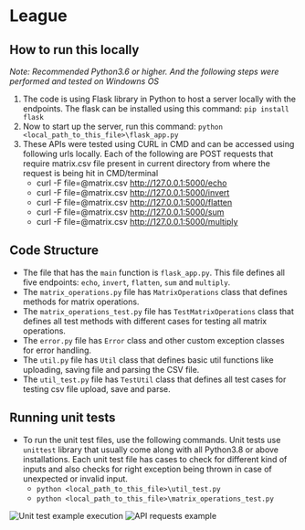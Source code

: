# League

## How to run this locally

*Note: Recommended Python3.6 or higher. And the following steps were performed and tested on Windowns OS*

1) The code is using Flask library in Python to host a server locally with the endpoints. The flask can be installed using this command: ```pip install flask```
2) Now to start up the server, run this command: ```python <local_path_to_this_file>\flask_app.py```
3) These APIs were tested using CURL in CMD and can be accessed using following urls locally. Each of the following are POST requests that require matrix.csv file present in current directory from where the request is being hit in CMD/terminal
   - curl -F file=@matrix.csv http://127.0.0.1:5000/echo  
   - curl -F file=@matrix.csv http://127.0.0.1:5000/invert 
   - curl -F file=@matrix.csv http://127.0.0.1:5000/flatten 
   - curl -F file=@matrix.csv http://127.0.0.1:5000/sum 
   - curl -F file=@matrix.csv http://127.0.0.1:5000/multiply 

## Code Structure
- The file that has the ```main``` function is ```flask_app.py```. This file defines all five endpoints: ```echo```, ```invert```, ```flatten```, ```sum``` and ```multiply```.
- The ```matrix_operations.py``` file has ```MatrixOperations``` class that defines methods for matrix operations.
- The ```matrix_operations_test.py``` file has ```TestMatrixOperations``` class that defines all test methods with different cases for testing all matrix operations.
- The ```error.py``` file has ```Error``` class and other custom exception classes for error handling.
- The ```util.py``` file has ```Util``` class that defines basic util functions like uploading, saving file and parsing the CSV file.
- The ```util_test.py``` file has ```TestUtil``` class that defines all test cases for testing csv file upload, save and parse.

## Running unit tests

- To run the unit test files, use the following commands. Unit tests use ```unittest``` library that usually come along with all Python3.8 or above installations. Each unit test file has cases to check for different kind of inputs and also checks for right exception being thrown in case of unexpected or invalid input.
  - ```python <local_path_to_this_file>\util_test.py```
  - ```python <local_path_to_this_file>\matrix_operations_test.py```

![Unit test example execution](https://user-images.githubusercontent.com/24560549/216331179-155b909e-0dc7-41aa-87c3-ee64163962af.JPG)
![API requests example](https://user-images.githubusercontent.com/24560549/216331186-7f492f12-4074-43f4-bcb2-2b5f7f693ac7.JPG)

